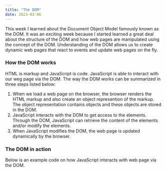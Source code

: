```yaml
---
title: "The DOM"
date: 2023-03-06
---
```


This week I learned about the Document Object Model famously known as the DOM. It was an exciting week because I started learned a great deal about the 
structure of the DOM and how web pages are manipulated using the concept of the DOM. Understanding of the DOM allows us to create dynamic web pages 
that react to events and update web pages on the fly.

### How the DOM works
HTML is markup and JavaScript is code. JavaScript is able to interact with our weg page via the DOM. The way the DOM works can be summarized in three steps
listed below:
1. When we load a web page on the browser, the browser renders the HTML markup and also create an object represention of the markup. The object representation 
contains objects and these objects are stored in the DOM.
2. JavaScript interacts with the DOM to get access to the elements. Through the DOM, JavaScript can retrieve the content of the elements and/or modify the 
elements.
3. When JavaScript modifies the DOM, the web page is updated dynamically by the browser.

### The DOM in action
Below is an example code on how JavaScript interacts with web page via the DOM.
